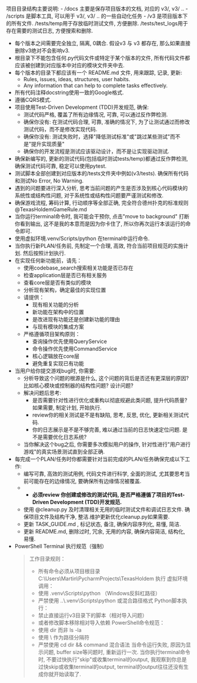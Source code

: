 项目目录结构主要说明:
	- /docs 主要是保存项目版本的文档, 对应的 v3/, v3/ ..
	- /scripts 是脚本工具, 可以用于 v3/, v3/ .. 的一些自动化任务
	- /v3 是项目版本下的所有文件. /tests/temp用于存放临时测试文件, 方便删除. /tests/test_logs用于存在需要的测试日志, 方便搜索和删除.

- 每个版本之间需要完全独立, 隔离, 0耦合. 假设v3 与 v3 都存在, 那么如果直接删除v3绝对不会影响v3.
- 根目录下不能包含任何.py代码文件或特定于某个版本的文件, 所有代码文件都应该被创建到对应版本中对应的模块文件夹中去.
- 每个版本的目录下都应该有一个 README.md 文件, 用来跟踪, 记录, 更新:
	- Rules, issues, ideas, structures, user habits.
	- Any information that can help to  complete tasks effectively.
- 所有代码注释docstring使用一致的Google格式.
- 遵循CQRS模式.
- 项目使用Test-Driven Development (TDD)开发规范, 确保:
	- 测试代码严格, 覆盖了所有边缘情况, 可靠, 可以通过反作弊检测.
	- 确保你没有: 在测试代码合理, 可靠, 准确的情况下, 为了让测试通过而修改测试代码，而不是修改实现代码.
	- 确保你没有: 测试失败时，选择"降低测试标准"或"跳过某些测试"而不是"提升实现质量"
	- 确保你的开发流程是测试应该驱动设计，而不是让实现驱动测试.
- 确保新编写的, 更新的测试代码(包括临时测试tests/temp)都通过反作弊检测, 确保测试代码可靠, 稳定可以使用pytest.
- 测试脚本全部创建到对应版本的/tests文件夹中例如(v3/tests). 确保所有代码和测试No Error, No Warning.
- 遇到的问题要进行深入分析, 思考当前问题的产生是否涉及到核心代码模块的系统性或结构性问题, 对于系统性或结构性问题要严谨测试和修改.
- 确保游戏流程, 筹码计算, 行动顺序等全部正确, 完全符合德州扑克的标准规则 @TexasHoldemGameRule.md
- 当你运行terminal命令时, 我可能会干预你, 点击"move to background" 打断你看到输出, 这不是我的本意而是因为你卡住了, 所以你再次运行本该运行的命令即可.
- 使用虚拟环境.venv/Scripts/python 在terminal中运行命令.
- 当你执行新PLAN/任务前, 先制定一个合理, 高效, 符合当前项目规范的实施计划. 然后按照计划执行.
- 在实现任何新功能前，请先：
	- 使用codebase_search搜索相关功能是否已存在
	- 检查application层是否已有相关服务
	- 查看core层是否有类似的模块
	- 分析现有架构，确定最佳的实现位置
	- 请提供：
		- 现有相关功能的分析
		- 新功能在架构中的位置
		- 是改进现有功能还是创建新功能的理由
		- 与现有模块的集成方案
	- 严格遵循项目架构原则：
		- 查询操作优先使用QueryService
		- 命令操作优先使用CommandService  
		- 核心逻辑放在core层
		- 避免重复实现已有功能
- 当用户给你提交游戏bug时, 你需要:
	- 分析导致这个问题的根源是什么, 这个问题的背后是否还有更深层的原因? 比如核心模块或控制器的结构性问题? 设计问题?
	- 解决问题后思考:
		- 是否需要针对性进行优化或重构以彻底规避此类问题, 提升代码质量? 如果需要, 制定计划, 开始执行.
		- review你的相关测试是不是有缺陷, 思考, 反思, 优化, 更新相关测试代码.
		- 你的日志展示是不是不够完善, 难以通过当前的日志快速定位问题. 是不是需要优化日志系统?
	- 当你解决这个bug之后, 你需要多次模拟用户的操作, 针对性进行"用户进行游戏"的真实场景测试直到全部正确.
- 每完成一个PLAN/任务时你都需要针对当前完成的PLAN/任务确保完成以下工作:
	- 编写可靠, 高效的测试用例, 代码文件进行科学, 全面的测试, 尤其要思考当前可能存在的边缘情况, 要确保所有边缘情况被覆盖.
	- - **必须review 你创建或修改的测试代码, 是否严格遵循了项目的Test-Driven Development (TDD)开发规范.**
	- 使用 @cleanup.py 及时清理相关无用的临时测试文件和调试日志文件. 确保项目文件及结构干净, 整洁.维护更新优化cleanup.py如果需要.
	- 更新 TASK_GUIDE.md , 标记状态, 备注, 确保内容序列化, 易懂, 简洁.
	- 更新 README.md, 删除过时, 冗余, 无用的内容, 确保内容简洁, 结构化, 易懂. 
- PowerShell Terminal 执行规范（强制）
	> 工作目录规则：
	> - 所有命令必须从项目根目录 C:\Users\Martin\PycharmProjects\TexasHoldem 执行
	> 虚拟环境调用：
	> - 使用 .venv\Scripts\python （Windows反斜杠路径）
	> - 严禁使用 ..\\.venv\\Scripts\\python 或混合路径格式
	> Python脚本执行：
	> - 禁止直接运行v3目录下的脚本（相对导入问题）
	> - 或者修改脚本移除相对导入依赖
	> PowerShell命令规范：
	> - 使用 dir 而非 ls -la
	> - 使用 \ 作为路径分隔符
	> - 严禁使用 cd dir && command 混合语法
	> 当命令运行失败, 原因为显示问题, buffer size等问题时, 重新运行一次.
	> 当你执行terminal命令时, 不要过快执行"skip"或收集terminal的output, 我观察到你总是过快skip或收集terminal的output, terminal的output往往还没有生成你就开始读取了.
